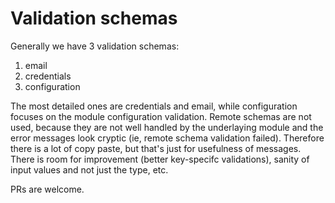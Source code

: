 # Validation schemas

Generally we have 3 validation schemas:

1. email
2. credentials
3. configuration

The most detailed ones are credentials and email, while configuration focuses on the module configuration validation.
Remote schemas are not used, because they are not well handled by the underlaying module and the error messages look cryptic (ie, remote schema validation failed).
Therefore there is a lot of copy paste, but that's just for usefulness of messages. There is room for improvement (better key-specifc validations), sanity of input
values and not just the type, etc.

PRs are welcome.
